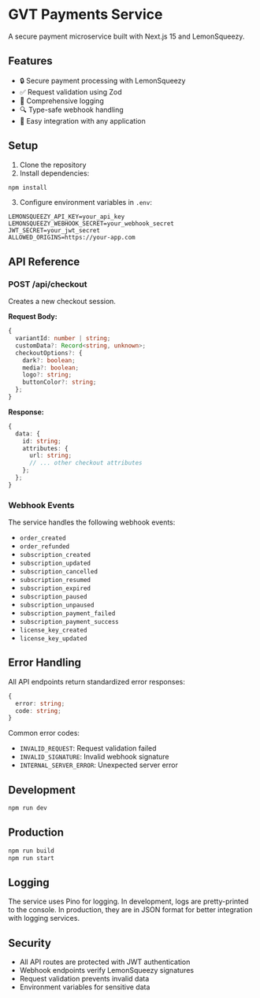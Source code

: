 # GVT Payments Service

A secure payment microservice built with Next.js 15 and LemonSqueezy.

## Features

- 🔒 Secure payment processing with LemonSqueezy
- ✅ Request validation using Zod
- 📝 Comprehensive logging
- 🔍 Type-safe webhook handling
- 🚀 Easy integration with any application

## Setup

1. Clone the repository
2. Install dependencies:
```bash
npm install
```

3. Configure environment variables in `.env`:
```env
LEMONSQUEEZY_API_KEY=your_api_key
LEMONSQUEEZY_WEBHOOK_SECRET=your_webhook_secret
JWT_SECRET=your_jwt_secret
ALLOWED_ORIGINS=https://your-app.com
```

## API Reference

### POST /api/checkout

Creates a new checkout session.

**Request Body:**
```typescript
{
  variantId: number | string;
  customData?: Record<string, unknown>;
  checkoutOptions?: {
    dark?: boolean;
    media?: boolean;
    logo?: string;
    buttonColor?: string;
  };
}
```

**Response:**
```typescript
{
  data: {
    id: string;
    attributes: {
      url: string;
      // ... other checkout attributes
    };
  };
}
```

### Webhook Events

The service handles the following webhook events:
- `order_created`
- `order_refunded`
- `subscription_created`
- `subscription_updated`
- `subscription_cancelled`
- `subscription_resumed`
- `subscription_expired`
- `subscription_paused`
- `subscription_unpaused`
- `subscription_payment_failed`
- `subscription_payment_success`
- `license_key_created`
- `license_key_updated`

## Error Handling

All API endpoints return standardized error responses:

```typescript
{
  error: string;
  code: string;
}
```

Common error codes:
- `INVALID_REQUEST`: Request validation failed
- `INVALID_SIGNATURE`: Invalid webhook signature
- `INTERNAL_SERVER_ERROR`: Unexpected server error

## Development

```bash
npm run dev
```

## Production

```bash
npm run build
npm run start
```

## Logging

The service uses Pino for logging. In development, logs are pretty-printed to the console. In production, they are in JSON format for better integration with logging services.

## Security

- All API routes are protected with JWT authentication
- Webhook endpoints verify LemonSqueezy signatures
- Request validation prevents invalid data
- Environment variables for sensitive data
